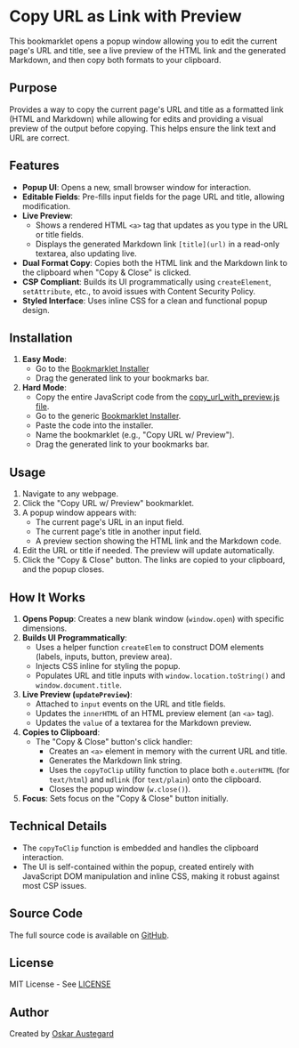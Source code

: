 # Copy URL as Link with Preview

This bookmarklet opens a popup window allowing you to edit the current page's URL and title, see a live preview of the HTML link and the generated Markdown, and then copy both formats to your clipboard.

## Purpose

Provides a way to copy the current page's URL and title as a formatted link (HTML and Markdown) while allowing for edits and providing a visual preview of the output before copying. This helps ensure the link text and URL are correct.

## Features

-   **Popup UI**: Opens a new, small browser window for interaction.
-   **Editable Fields**: Pre-fills input fields for the page URL and title, allowing modification.
-   **Live Preview**:
    *   Shows a rendered HTML `<a>` tag that updates as you type in the URL or title fields.
    *   Displays the generated Markdown link `[title](url)` in a read-only textarea, also updating live.
-   **Dual Format Copy**: Copies both the HTML link and the Markdown link to the clipboard when "Copy & Close" is clicked.
-   **CSP Compliant**: Builds its UI programmatically using `createElement`, `setAttribute`, etc., to avoid issues with Content Security Policy.
-   **Styled Interface**: Uses inline CSS for a clean and functional popup design.

## Installation

1.  **Easy Mode**:
    *   Go to the [Bookmarklet Installer](https://austegard.com/bookmarklet-installer.html?bookmarklet=copy_url_with_preview.js)
    *   Drag the generated link to your bookmarks bar.
2.  **Hard Mode**:
    *   Copy the entire JavaScript code from the [copy_url_with_preview.js file](https://github.com/oaustegard/bookmarklets/blob/main/copy_url_with_preview.js).
    *   Go to the generic [Bookmarklet Installer](https://austegard.com/bookmarklet-installer.html).
    *   Paste the code into the installer.
    *   Name the bookmarklet (e.g., "Copy URL w/ Preview").
    *   Drag the generated link to your bookmarks bar.

## Usage

1.  Navigate to any webpage.
2.  Click the "Copy URL w/ Preview" bookmarklet.
3.  A popup window appears with:
    *   The current page's URL in an input field.
    *   The current page's title in another input field.
    *   A preview section showing the HTML link and the Markdown code.
4.  Edit the URL or title if needed. The preview will update automatically.
5.  Click the "Copy & Close" button. The links are copied to your clipboard, and the popup closes.

## How It Works

1.  **Opens Popup**: Creates a new blank window (`window.open`) with specific dimensions.
2.  **Builds UI Programmatically**:
    *   Uses a helper function `createElem` to construct DOM elements (labels, inputs, button, preview area).
    *   Injects CSS inline for styling the popup.
    *   Populates URL and title inputs with `window.location.toString()` and `window.document.title`.
3.  **Live Preview (`updatePreview`)**:
    *   Attached to `input` events on the URL and title fields.
    *   Updates the `innerHTML` of an HTML preview element (an `<a>` tag).
    *   Updates the `value` of a textarea for the Markdown preview.
4.  **Copies to Clipboard**:
    *   The "Copy & Close" button's click handler:
        *   Creates an `<a>` element in memory with the current URL and title.
        *   Generates the Markdown link string.
        *   Uses the `copyToClip` utility function to place both `e.outerHTML` (for `text/html`) and `mdlink` (for `text/plain`) onto the clipboard.
        *   Closes the popup window (`w.close()`).
5.  **Focus**: Sets focus on the "Copy & Close" button initially.

## Technical Details

-   The `copyToClip` function is embedded and handles the clipboard interaction.
-   The UI is self-contained within the popup, created entirely with JavaScript DOM manipulation and inline CSS, making it robust against most CSP issues.

## Source Code

The full source code is available on [GitHub](https://github.com/oaustegard/bookmarklets/blob/main/copy_url_with_preview.js).

## License

MIT License - See [LICENSE](https://github.com/oaustegard/bookmarklets/blob/main/LICENSE)

## Author

Created by [Oskar Austegard](https://austegard.com)

